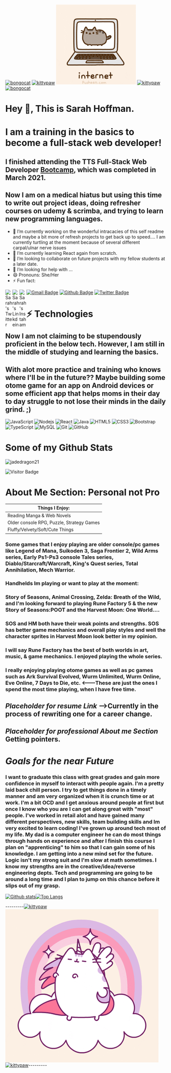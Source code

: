 [![bongocat](https://emoji.gg/assets/emoji/5180_bongocat.gif)](https://emoji.gg/emoji/5180_bongocat)
<a href="https://emoji.gg/emoji/5753_kittypaw"><img src="https://emoji.gg/assets/emoji/5753_kittypaw.gif" width="64px" height="64px" alt="kittypaw"></a>
![PusheenNet](resources/pusheennet.gif)
<a href="https://emoji.gg/emoji/5753_kittypaw"><img src="https://emoji.gg/assets/emoji/5753_kittypaw.gif" width="64px" height="64px" alt="kittypaw"></a>
[![bongocat](https://emoji.gg/assets/emoji/5180_bongocat.gif)](https://emoji.gg/emoji/5180_bongocat)


# Hey 👋, This is Sarah Hoffman. 
# I am a training in the basics to become a full-stack web developer!

## I finished attending the TTS Full-Stack Web Developer [Bootcamp](https://codeshv.com/), which was completed in March 2021.
## Now I am on a medical hiatus but using this time to write out project ideas, doing refresher courses on udemy & scrimba, and trying to learn new programming languages.


- 🔭 I’m currently working on the wonderful intracacies of this self readme and maybe a bit more of refresh projects to get back up to speed.... I am currently turtling at the moment because of several different carpal/ulnar nerve issues
- 🌱 I’m currently learning React again from scratch.
- 👯 I’m looking to collaborate on future projects with my fellow students at a later date.
- 🤔 I’m looking for help with ...
- 😄 Pronouns: She/Her
- ⚡ Fun fact:

[![Gmail Badge](https://img.shields.io/badge/-jadedragonwest26@gmail.com-c14438?style=flat-square&logo=Gmail&logoColor=white&link=mailto:jadedragonwest26@gmail.com)](mailto:jadedragonwest26@gmail.com)
[![Github Badge](https://img.shields.io/badge/-jadedragon21-grey?style=flat&logo=github&logoColor=white&link=https://github.com/jadedragon21/)](https://www.github.com/jadedragon21/) [![Twitter Badge](https://img.shields.io/badge/-jadedragon_21-00acee?style=flat&logo=twitter&logoColor=white&link=https://twitter.com/jadedragon_21/)](https://www.twitter.com/jadedragon_21/) <a href="https://twitter.com/jadedragon_21" target="_blank" rel="nofollow"><img align="left" alt="Sarah's Twitter" width="22px" src="https://cdn.jsdelivr.net/npm/simple-icons@v3/icons/twitter.svg" /></a><a href="https://www.linkedin.com/in/sarah-hoffman-01637a94" target="_blank" rel="nofollow"><img align="left" alt="Sarah's Linkdein" width="22px" src="https://cdn.jsdelivr.net/npm/simple-icons@v3/icons/linkedin.svg" /></a><a href="https://www.instagram.com/sarah.e.hoffman.58" target="_blank" rel="nofollow"><img align="left" alt="Sarah's Instaham" width="22px" src="https://cdn.jsdelivr.net/npm/simple-icons@v3/icons/instagram.svg" /></a>





# ⚡ Technologies

## Now I am not claiming to be stupendously proficient in the below tech. However, I am still in the middle of studying and learning the basics.
## With alot more practice and training who knows where I'll be in the future?? Maybe building some otome game for an app on Android devices or some efficient app that helps moms in their day to day struggle to not lose their minds in the daily grind. ;)


![JavaScript](https://img.shields.io/badge/-JavaScript-black?style=flat-square&logo=javascript)
![Nodejs](https://img.shields.io/badge/-Nodejs-black?style=flat-square&logo=Node.js)
![React](https://img.shields.io/badge/-React-black?style=flat-square&logo=react)
![Java](https://img.shields.io/badge/-java-E34A86?style=flat-square&logo=java)
![HTML5](https://img.shields.io/badge/-HTML5-E34F26?style=flat-square&logo=html5&logoColor=white)
![CSS3](https://img.shields.io/badge/-CSS3-1572B6?style=flat-square&logo=css3)
![Bootstrap](https://img.shields.io/badge/-Bootstrap-563D7C?style=flat-square&logo=bootstrap)
![TypeScript](https://img.shields.io/badge/-TypeScript-007ACC?style=flat-square&logo=typescript)
![MySQL](https://img.shields.io/badge/-MySQL-black?style=flat-square&logo=mysql)
![Git](https://img.shields.io/badge/-Git-black?style=flat-square&logo=git)
![GitHub](https://img.shields.io/badge/-GitHub-181717?style=flat-square&logo=github)


# Some of my Github Stats

<p align=left> <img src=https://komarev.com/ghpvc/?username=jadedragon21 alt=jadedragon21 /> </p>

![Visitor Badge](https://visitor-badge.laobi.icu/badge?page_id=jadedragon21.jadedragon21)


# About Me Section: Personal not Pro

Things I Enjoy: | 
--------------------------------------------------------------------------------------------------|
Reading Manga & Web Novels | 
Older console RPG, Puzzle, Strategy Games | 
Fluffy/Velvety/Soft/Cute Things | 

### Some games that I enjoy playing are older console/pc games like Legend of Mana, Suikoden 3, Saga Frontier 2, Wild Arms series, Early Ps1-Ps3 console Tales series, Diablo/Starcraft/Warcraft, King's Quest series, Total Annihilation, Mech Warrior.

### Handhelds Im playing or want to play at the moment:

### Story of Seasons, Animal Crossing, Zelda: Breath of the Wild, and I'm looking forward to playing Rune Factory 5 & the new Story of Seasons:POOT and the Harvest Moon: One World....

### SOS and HM both have their weak points and strengths. SOS has better game mechanics and overall play styles and well the character sprites in Harvest Moon look better in my opinion. 

### I will say Rune Factory has the best of both worlds in art, music, & game mechanics. I enjoyed playing the whole series.

### I really enjoying playing otome games as well as pc games such as Ark Survival Evolved, Wurm Unlimited, Wurm Online, Eve Online, 7 Days to Die, etc. <---These are just the ones I spend the most time playing, when I have free time.
 

## *Placeholder for resume Link* -->Currently in the process of rewriting one for a career change.

## *Placeholder for professional About me Section* Getting pointers.

# _**Goals for the near Future**_

### I want to graduate this class with great grades and gain more confidence in myself to interact with people again. I'm a pretty laid back chill person. I try to get things done in a timely manner and am very organized when it is crunch time or at work. I'm a bit OCD and I get anxious around people at first but once I know who you are I can get along great with "most" people. I've worked in retail alot and have gained many different perspectives, new skills, team building skills and Im very excited to learn coding! I've grown up around tech most of my life. My dad is a computer engineer he can do most things through hands on experience and after I finish this course I plan on "apprenticing" to him so that I can gain some of his knowledge. I am getting into a new mind set for the future. Logic isn't my strong suit and I'm slow at math sometimes. I know my strengths are in the creative/idea/reverse engineering depts.  Tech and programming are going to be around a long time and I plan to jump on this chance before it slips out of my grasp.


[![Github stats](https://github-readme-stats.vercel.app/api?username=jadedragon21&count_private=true&show_icons=true&theme=bear)](https://github.com/jadedragon21/github-readme-stats)[![Top Langs](https://github-readme-stats.vercel.app/api/top-langs/?username=jadedragon21&layout=compact&theme=bear)](https://github.com/jadedragon21/github-readme-stats)


---------<a href="https://emoji.gg/emoji/5753_kittypaw"><img src="https://emoji.gg/assets/emoji/5753_kittypaw.gif" width="64px" height="64px" alt="kittypaw"></a><img align="center" src="resources/pusheenunicorn.gif" /><a href="https://emoji.gg/emoji/5753_kittypaw"><img src="https://emoji.gg/assets/emoji/5753_kittypaw.gif" width="64px" height="64px" alt="kittypaw"></a>---------


